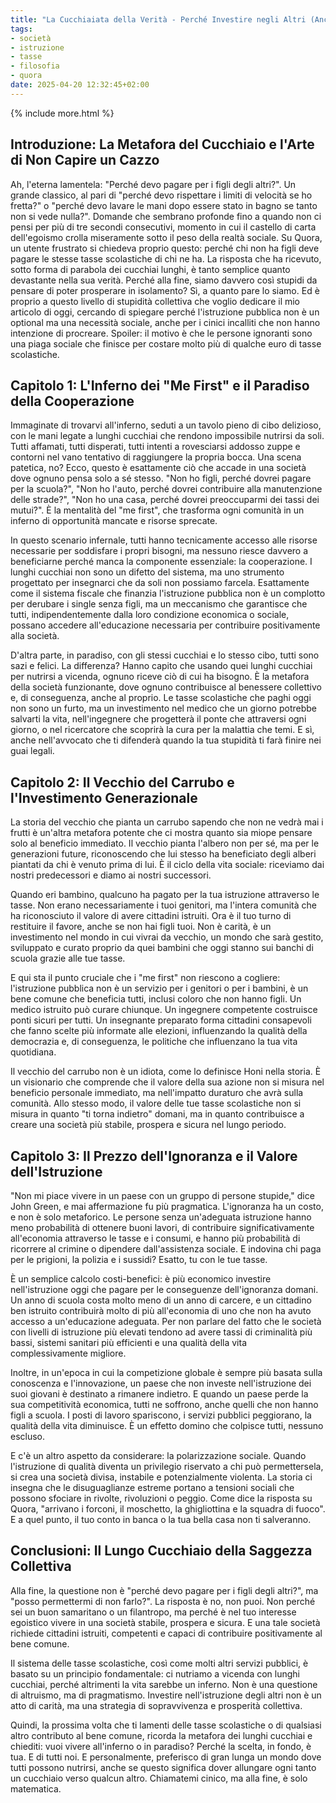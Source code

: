 ```yaml
---
title: "La Cucchiaiata della Verità - Perché Investire negli Altri (Anche se Non Ti Piace)"
tags:
- società
- istruzione
- tasse
- filosofia
- quora
date: 2025-04-20 12:32:45+02:00
---
```


{% include more.html %}

## Introduzione: La Metafora del Cucchiaio e l'Arte di Non Capire un Cazzo

Ah, l'eterna lamentela: "Perché devo pagare per i figli degli altri?". Un grande classico, al pari di "perché devo rispettare i limiti di velocità se ho fretta?" o "perché devo lavare le mani dopo essere stato in bagno se tanto non si vede nulla?". Domande che sembrano profonde fino a quando non ci pensi per più di tre secondi consecutivi, momento in cui il castello di carta dell'egoismo crolla miseramente sotto il peso della realtà sociale. Su Quora, un utente frustrato si chiedeva proprio questo: perché chi non ha figli deve pagare le stesse tasse scolastiche di chi ne ha. La risposta che ha ricevuto, sotto forma di parabola dei cucchiai lunghi, è tanto semplice quanto devastante nella sua verità. Perché alla fine, siamo davvero così stupidi da pensare di poter prosperare in isolamento? Sì, a quanto pare lo siamo. Ed è proprio a questo livello di stupidità collettiva che voglio dedicare il mio articolo di oggi, cercando di spiegare perché l'istruzione pubblica non è un optional ma una necessità sociale, anche per i cinici incalliti che non hanno intenzione di procreare. Spoiler: il motivo è che le persone ignoranti sono una piaga sociale che finisce per costare molto più di qualche euro di tasse scolastiche.

## Capitolo 1: L'Inferno dei "Me First" e il Paradiso della Cooperazione

Immaginate di trovarvi all'inferno, seduti a un tavolo pieno di cibo delizioso, con le mani legate a lunghi cucchiai che rendono impossibile nutrirsi da soli. Tutti affamati, tutti disperati, tutti intenti a rovesciarsi addosso zuppe e contorni nel vano tentativo di raggiungere la propria bocca. Una scena patetica, no? Ecco, questo è esattamente ciò che accade in una società dove ognuno pensa solo a sé stesso. "Non ho figli, perché dovrei pagare per la scuola?", "Non ho l'auto, perché dovrei contribuire alla manutenzione delle strade?", "Non ho una casa, perché dovrei preoccuparmi dei tassi dei mutui?". È la mentalità del "me first", che trasforma ogni comunità in un inferno di opportunità mancate e risorse sprecate.

In questo scenario infernale, tutti hanno tecnicamente accesso alle risorse necessarie per soddisfare i propri bisogni, ma nessuno riesce davvero a beneficiarne perché manca la componente essenziale: la cooperazione. I lunghi cucchiai non sono un difetto del sistema, ma uno strumento progettato per insegnarci che da soli non possiamo farcela. Esattamente come il sistema fiscale che finanzia l'istruzione pubblica non è un complotto per derubare i single senza figli, ma un meccanismo che garantisce che tutti, indipendentemente dalla loro condizione economica o sociale, possano accedere all'educazione necessaria per contribuire positivamente alla società.

D'altra parte, in paradiso, con gli stessi cucchiai e lo stesso cibo, tutti sono sazi e felici. La differenza? Hanno capito che usando quei lunghi cucchiai per nutrirsi a vicenda, ognuno riceve ciò di cui ha bisogno. È la metafora della società funzionante, dove ognuno contribuisce al benessere collettivo e, di conseguenza, anche al proprio. Le tasse scolastiche che paghi oggi non sono un furto, ma un investimento nel medico che un giorno potrebbe salvarti la vita, nell'ingegnere che progetterà il ponte che attraversi ogni giorno, o nel ricercatore che scoprirà la cura per la malattia che temi. E sì, anche nell'avvocato che ti difenderà quando la tua stupidità ti farà finire nei guai legali.

## Capitolo 2: Il Vecchio del Carrubo e l'Investimento Generazionale

La storia del vecchio che pianta un carrubo sapendo che non ne vedrà mai i frutti è un'altra metafora potente che ci mostra quanto sia miope pensare solo al beneficio immediato. Il vecchio pianta l'albero non per sé, ma per le generazioni future, riconoscendo che lui stesso ha beneficiato degli alberi piantati da chi è venuto prima di lui. È il ciclo della vita sociale: riceviamo dai nostri predecessori e diamo ai nostri successori.

Quando eri bambino, qualcuno ha pagato per la tua istruzione attraverso le tasse. Non erano necessariamente i tuoi genitori, ma l'intera comunità che ha riconosciuto il valore di avere cittadini istruiti. Ora è il tuo turno di restituire il favore, anche se non hai figli tuoi. Non è carità, è un investimento nel mondo in cui vivrai da vecchio, un mondo che sarà gestito, sviluppato e curato proprio da quei bambini che oggi stanno sui banchi di scuola grazie alle tue tasse.

E qui sta il punto cruciale che i "me first" non riescono a cogliere: l'istruzione pubblica non è un servizio per i genitori o per i bambini, è un bene comune che beneficia tutti, inclusi coloro che non hanno figli. Un medico istruito può curare chiunque. Un ingegnere competente costruisce ponti sicuri per tutti. Un insegnante preparato forma cittadini consapevoli che fanno scelte più informate alle elezioni, influenzando la qualità della democrazia e, di conseguenza, le politiche che influenzano la tua vita quotidiana.

Il vecchio del carrubo non è un idiota, come lo definisce Honi nella storia. È un visionario che comprende che il valore della sua azione non si misura nel beneficio personale immediato, ma nell'impatto duraturo che avrà sulla comunità. Allo stesso modo, il valore delle tue tasse scolastiche non si misura in quanto "ti torna indietro" domani, ma in quanto contribuisce a creare una società più stabile, prospera e sicura nel lungo periodo.

## Capitolo 3: Il Prezzo dell'Ignoranza e il Valore dell'Istruzione

"Non mi piace vivere in un paese con un gruppo di persone stupide," dice John Green, e mai affermazione fu più pragmatica. L'ignoranza ha un costo, e non è solo metaforico. Le persone senza un'adeguata istruzione hanno meno probabilità di ottenere buoni lavori, di contribuire significativamente all'economia attraverso le tasse e i consumi, e hanno più probabilità di ricorrere al crimine o dipendere dall'assistenza sociale. E indovina chi paga per le prigioni, la polizia e i sussidi? Esatto, tu con le tue tasse.

È un semplice calcolo costi-benefici: è più economico investire nell'istruzione oggi che pagare per le conseguenze dell'ignoranza domani. Un anno di scuola costa molto meno di un anno di carcere, e un cittadino ben istruito contribuirà molto di più all'economia di uno che non ha avuto accesso a un'educazione adeguata. Per non parlare del fatto che le società con livelli di istruzione più elevati tendono ad avere tassi di criminalità più bassi, sistemi sanitari più efficienti e una qualità della vita complessivamente migliore.

Inoltre, in un'epoca in cui la competizione globale è sempre più basata sulla conoscenza e l'innovazione, un paese che non investe nell'istruzione dei suoi giovani è destinato a rimanere indietro. E quando un paese perde la sua competitività economica, tutti ne soffrono, anche quelli che non hanno figli a scuola. I posti di lavoro spariscono, i servizi pubblici peggiorano, la qualità della vita diminuisce. È un effetto domino che colpisce tutti, nessuno escluso.

E c'è un altro aspetto da considerare: la polarizzazione sociale. Quando l'istruzione di qualità diventa un privilegio riservato a chi può permettersela, si crea una società divisa, instabile e potenzialmente violenta. La storia ci insegna che le disuguaglianze estreme portano a tensioni sociali che possono sfociare in rivolte, rivoluzioni o peggio. Come dice la risposta su Quora, "arrivano i forconi, il moschetto, la ghigliottina e la squadra di fuoco". E a quel punto, il tuo conto in banca o la tua bella casa non ti salveranno.

## Conclusioni: Il Lungo Cucchiaio della Saggezza Collettiva

Alla fine, la questione non è "perché devo pagare per i figli degli altri?", ma "posso permettermi di non farlo?". La risposta è no, non puoi. Non perché sei un buon samaritano o un filantropo, ma perché è nel tuo interesse egoistico vivere in una società stabile, prospera e sicura. E una tale società richiede cittadini istruiti, competenti e capaci di contribuire positivamente al bene comune.

Il sistema delle tasse scolastiche, così come molti altri servizi pubblici, è basato su un principio fondamentale: ci nutriamo a vicenda con lunghi cucchiai, perché altrimenti la vita sarebbe un inferno. Non è una questione di altruismo, ma di pragmatismo. Investire nell'istruzione degli altri non è un atto di carità, ma una strategia di sopravvivenza e prosperità collettiva.

Quindi, la prossima volta che ti lamenti delle tasse scolastiche o di qualsiasi altro contributo al bene comune, ricorda la metafora dei lunghi cucchiai e chiediti: vuoi vivere all'inferno o in paradiso? Perché la scelta, in fondo, è tua. E di tutti noi. E personalmente, preferisco di gran lunga un mondo dove tutti possono nutrirsi, anche se questo significa dover allungare ogni tanto un cucchiaio verso qualcun altro. Chiamatemi cinico, ma alla fine, è solo matematica.